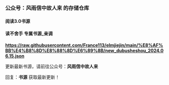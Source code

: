 ### 公众号：风雨信中故人来  的存储仓库
#### 阅读3.0书源

#### 读不舍手 专属书源_亲调
**https://raw.githubusercontent.com/France113/elmjiejin/main/%E8%AF%BB%E4%B8%8D%E8%88%8D%E6%89%8B/new_dubusheshou_2024.06.15.json**

更新最新书源，请前往公众号：**风雨信中故人来**

回复：**书源**
获取最新更新！
